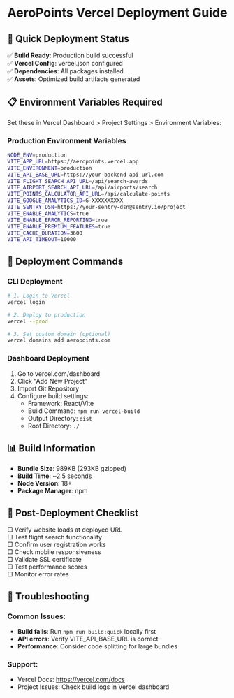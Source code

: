 # AeroPoints Vercel Deployment Guide

## 🚀 Quick Deployment Status

✅ **Build Ready**: Production build successful  
✅ **Vercel Config**: vercel.json configured  
✅ **Dependencies**: All packages installed  
✅ **Assets**: Optimized build artifacts generated  

## 📋 Environment Variables Required

Set these in Vercel Dashboard > Project Settings > Environment Variables:

### Production Environment Variables
```bash
NODE_ENV=production
VITE_APP_URL=https://aeropoints.vercel.app
VITE_ENVIRONMENT=production
VITE_API_BASE_URL=https://your-backend-api-url.com
VITE_FLIGHT_SEARCH_API_URL=/api/search-awards
VITE_AIRPORT_SEARCH_API_URL=/api/airports/search
VITE_POINTS_CALCULATOR_API_URL=/api/calculate-points
VITE_GOOGLE_ANALYTICS_ID=G-XXXXXXXXXX
VITE_SENTRY_DSN=https://your-sentry-dsn@sentry.io/project
VITE_ENABLE_ANALYTICS=true
VITE_ENABLE_ERROR_REPORTING=true
VITE_ENABLE_PREMIUM_FEATURES=true
VITE_CACHE_DURATION=3600
VITE_API_TIMEOUT=10000
```

## 🔄 Deployment Commands

### CLI Deployment
```bash
# 1. Login to Vercel
vercel login

# 2. Deploy to production
vercel --prod

# 3. Set custom domain (optional)
vercel domains add aeropoints.com
```

### Dashboard Deployment
1. Go to vercel.com/dashboard
2. Click "Add New Project"
3. Import Git Repository
4. Configure build settings:
   - Framework: React/Vite
   - Build Command: `npm run vercel-build`
   - Output Directory: `dist`
   - Root Directory: `./`

## 📊 Build Information

- **Bundle Size**: 989KB (293KB gzipped)
- **Build Time**: ~2.5 seconds
- **Node Version**: 18+
- **Package Manager**: npm

## 🎯 Post-Deployment Checklist

□ Verify website loads at deployed URL  
□ Test flight search functionality  
□ Confirm user registration works  
□ Check mobile responsiveness  
□ Validate SSL certificate  
□ Test performance scores  
□ Monitor error rates  

## 🔧 Troubleshooting

### Common Issues:
- **Build fails**: Run `npm run build:quick` locally first
- **API errors**: Verify VITE_API_BASE_URL is correct
- **Performance**: Consider code splitting for large bundles

### Support:
- Vercel Docs: https://vercel.com/docs
- Project Issues: Check build logs in Vercel dashboard 